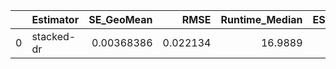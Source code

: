 |    | Estimator   |   SE_GeoMean |     RMSE |   Runtime_Median |   ESS_Mean |   N_Experiments |
|---:|:------------|-------------:|---------:|-----------------:|-----------:|----------------:|
|  0 | stacked-dr  |   0.00368386 | 0.022134 |          16.9889 |        nan |              22 |